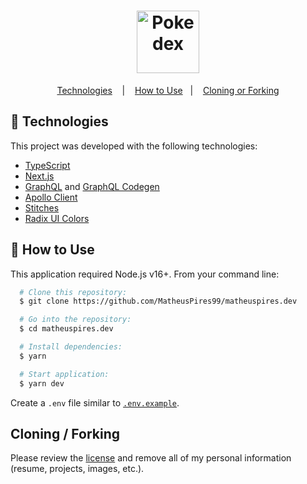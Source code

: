 <h1 align="center">
  <img alt="Pokedex" src="https://ik.imagekit.io/hwyksvj4iv/logo_COp-xugT4.svg?ik-sdk-version=javascript-1.4.3&updatedAt=1665154431900" width="100px" />
</h1>

<p align="center">
  <a href="#rocket-technologies">Technologies</a>
  &nbsp;&nbsp;&nbsp;|&nbsp;&nbsp;&nbsp;
  <a href="#hammer-how-to-use">How to Use</a>&nbsp;&nbsp;&nbsp;|&nbsp;&nbsp;&nbsp;
  <a href="#cloning-or-forking">Cloning or Forking</a>
</p>

## :rocket: Technologies

This project was developed with the following technologies:

- [TypeScript](https://www.typescriptlang.org/)
- [Next.js](https://nextjs.org/)
- [GraphQL](https://graphql.org/) and [GraphQL Codegen](https://www.the-guild.dev/graphql/codegen)
- [Apollo Client](https://www.apollographql.com/)
- [Stitches](https://stitches.dev/)
- [Radix UI Colors](https://www.radix-ui.com/colors)

## :hammer: How to Use
This application required Node.js v16+. From your command line:

``` bash
  # Clone this repository:
  $ git clone https://github.com/MatheusPires99/matheuspires.dev

  # Go into the repository:
  $ cd matheuspires.dev

  # Install dependencies:
  $ yarn

  # Start application:
  $ yarn dev
```

Create a `.env` file similar to [`.env.example`](https://github.com/MatheusPires99/matheuspires.dev/blob/main/.env.example).

## Cloning / Forking

Please review the [license](https://github.com/MatheusPires99/matheuspires.dev/blob/main/LICENSE.txt) and remove all of my personal information (resume, projects, images, etc.).

